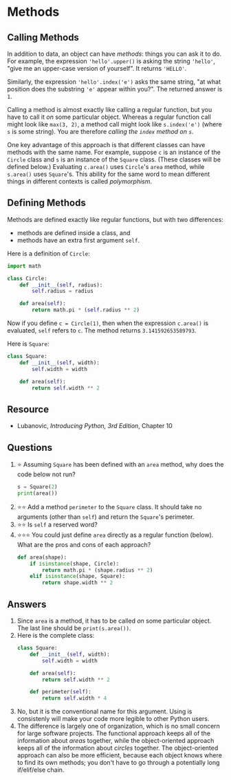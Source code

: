 # Methods
## Calling Methods
In addition to data, an object can have *methods*: things you can ask it to do. For example, the expression `'hello'.upper()` is asking the string `'hello'`, "give me an upper-case version of yourself". It returns
`'HELLO'`.

Similarly, the expression `'hello'.index('e')` asks the same string, "at what position does the substring `'e'` appear within you?". The returned answer is `1`.

Calling a method is almost exactly like calling a regular function, but you have to call it *on* some particular object. Whereas a regular function call might look like `max(3, 2)`, a method call might look like `s.index('e')` (where `s` is some string). You are therefore *calling the `index` method on `s`*.

One key advantage of this approach is that different classes can have methods with the same name. For example, suppose `c` is an instance of the `Circle` class and `s` is an instance of the `Square` class. (These classes will be defined below.) Evaluating `c.area()` uses `Circle`'s `area` method, while `s.area()` uses `Square`'s. This ability for the same word to mean different things in different contexts is called *polymorphism*.

## Defining Methods
Methods are defined exactly like regular functions, but with two differences:
- methods are defined inside a class, and
- methods have an extra first argument `self`.

Here is a definition of `Circle`:
```python
import math

class Circle:
    def __init__(self, radius):
        self.radius = radius

    def area(self):
        return math.pi * (self.radius ** 2)
```

Now if you define `c = Circle(1)`, then when the expression `c.area()` is evaluated, `self` refers to `c`. The method returns `3.141592653589793`.

Here is `Square`:
```python
class Square:
    def __init__(self, width):
        self.width = width

    def area(self):
        return self.width ** 2
```

## Resource
- Lubanovic, *Introducing Python, 3rd Edition*, Chapter 10

## Questions
1. :star: Assuming `Square` has been defined with an `area` method, why does the code below not run?
    ```python
    s = Square(2)
    print(area())
    ```
1. :star::star: Add a method `perimeter` to the `Square` class. It should take no arguments (other than `self`) and return the `Square`'s perimeter.
1. :star::star: Is `self` a reserved word?
1. :star::star::star: You could just define `area` directly as a regular function (below). What are the pros and cons of each approach?
   ```python
   def area(shape):
       if isinstance(shape, Circle):
           return math.pi * (shape.radius ** 2)
       elif isinstance(shape, Square):
           return shape.width ** 2
   ```

## Answers
1. Since `area` is a method, it has to be called *on* some particular object. The last line should be `print(s.area())`.
1. Here is the complete class:
    ```python
    class Square:
        def __init__(self, width):
            self.width = width

        def area(self):
            return self.width ** 2

        def perimeter(self):
            return self.width * 4
    ```
1. No, but it is the conventional name for this argument. Using is consistenly will make your code more legible to other Python users.
1. The difference is largely one of organization, which is no small concern for large software projects. The functional approach keeps all of the information about *areas* together, while the object-oriented approach keeps all of the information about *circles* together. The object-oriented approach can also be more efficient, because each object knows where to find its own methods; you don't have to go through a potentially long if/elif/else chain.

